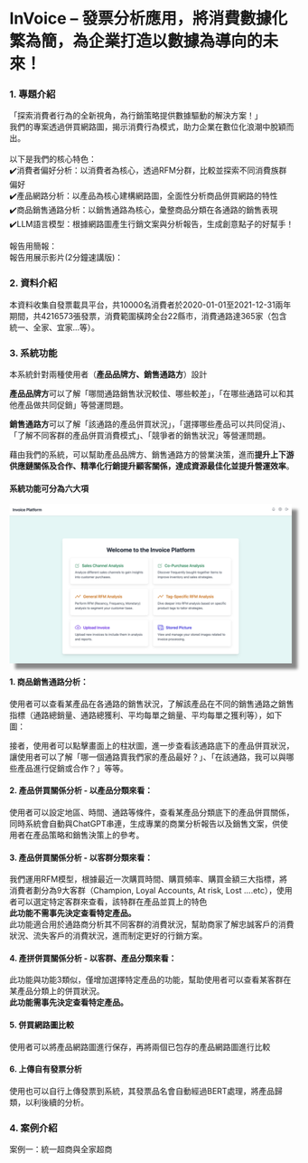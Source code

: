 # InVoice – 發票分析應用，將消費數據化繁為簡，為企業打造以數據為導向的未來！

### 1. 專題介紹

「探索消費者行為的全新視角，為行銷策略提供數據驅動的解決方案！」<br>
我們的專案透過併買網路圖，揭示消費行為模式，助力企業在數位化浪潮中脫穎而出。<br>
<br>
以下是我們的核心特色：<br>
✔️消費者偏好分析：以消費者為核心，透過RFM分群，比較並探索不同消費族群偏好<br>
✔️產品網路分析：以產品為核心建構網路圖，全面性分析商品併買網路的特性<br>
✔️商品銷售通路分析：以銷售通路為核心，彙整商品分類在各通路的銷售表現<br>
✔️LLM語言模型：根據網路圖產生行銷文案與分析報告，生成創意點子的好幫手！<br>

報告用簡報：<br>
報告用展示影片(2分鐘速講版)： <br>

### 2. 資料介紹

本資料收集自發票載具平台，共10000名消費者於2020-01-01至2021-12-31兩年期間，共4216573張發票，消費範圍橫跨全台22縣市，消費通路達365家（包含統一、全家、宜家...等）。<br>

### 3. 系統功能

本系統針對兩種使用者（**產品品牌方、銷售通路方**）設計 <br>

**產品品牌方**可以了解「哪間通路銷售狀況較佳、哪些較差」，「在哪些通路可以和其他產品做共同促銷」等營運問題。<br>

**銷售通路方**可以了解「該通路的產品併買狀況」，「選擇哪些產品可以共同促消」、「了解不同客群的產品併買消費模式」、「競爭者的銷售狀況」等營運問題。<br>

藉由我們的系統，可以幫助產品品牌方、銷售通路方的營業決策，進而**提升上下游供應鏈關係及合作、精準化行銷提升顧客關係，達成資源最佳化並提升營運效率**。<br>

#### 系統功能可分為六大項<br>
<img src="README_IMG/mainpage.png" alt="Main Page" width="500" style="box-shadow: 10px 10px 5px #888888;"/>

#### 1. 商品銷售通路分析：<br>
   使用者可以查看某產品在各通路的銷售狀況，了解該產品在不同的銷售通路之銷售指標（通路總銷量、通路總獲利、平均每單之銷量、平均每單之獲利等），如下圖：<br>

   接者，使用者可以點擊畫面上的柱狀圖，進一步查看該通路底下的產品併買狀況，讓使用者可以了解「哪一個通路賣我們家的產品最好？」、「在該通路，我可以與哪些產品進行促銷或合作？」等等。<br>

#### 2. 產品併買關係分析 - 以產品分類來看：<br>
   使用者可以設定地區、時間、通路等條件，查看某產品分類底下的產品併買關係，同時系統會自動與ChatGPT串連，生成專業的商業分析報告以及銷售文案，供使用者在產品策略和銷售決策上的參考。<br>

#### 3. 產品併買關係分析 - 以客群分類來看：<br>

   我們運用RFM模型，根據最近一次購買時間、購買頻率、購買金額三大指標，將消費者劃分為9大客群（Champion, Loyal Accounts, At risk, Lost ....etc），使用者可以選定特定客群來查看，該特群在產品並買上的特色<br>
   **此功能不需事先決定查看特定產品。** <br>
   此功能適合用於通路商分析其不同客群的消費狀況，幫助商家了解忠誠客戶的消費狀況、流失客戶的消費狀況，進而制定更好的行銷方案。<br>

#### 4. 產拼併買關係分析 - 以客群、產品分類來看：<br>
   此功能與功能3類似，僅增加選擇特定產品的功能，幫助使用者可以查看某客群在某產品分類上的併買狀況。<br>
   **此功能需事先決定查看特定產品。** <br>
   
#### 5. 併買網路圖比較<br>
   使用者可以將產品網路圖進行保存，再將兩個已包存的產品網路圖進行比較<br>

#### 6. 上傳自有發票分析<br>
   使用也可以自行上傳發票到系統，其發票品名會自動經過BERT處理，將產品歸類，以利後續的分析。<br>

### 4. 案例介紹

案例一：統一超商與全家超商
